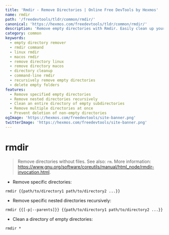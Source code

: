 ```yaml
---
title: 'Rmdir - Remove Directories | Online Free DevTools by Hexmos'
name: rmdir
path: '/freedevtools/tldr/common/rmdir/'
canonical: 'https://hexmos.com/freedevtools/tldr/common/rmdir/'
description: 'Remove empty directories with Rmdir. Easily clean up your file system and reclaim storage space using this command-line tool. Free online tool, no registration required.'
category: common
keywords:
  - empty directory remover
  - rmdir command
  - linux rmdir
  - macos rmdir
  - remove directory linux
  - remove directory macos
  - directory cleanup
  - command-line rmdir
  - recursively remove empty directories
  - delete empty folders
features:
  - Remove specified empty directories
  - Remove nested directories recursively
  - Clean an entire directory of empty subdirectories
  - Remove multiple directories at once
  - Prevent deletion of non-empty directories
ogImage: 'https://hexmos.com/freedevtools/site-banner.png'
twitterImage: 'https://hexmos.com/freedevtools/site-banner.png'
---
```


# rmdir

> Remove directories without files.
> See also: `rm`.
> More information: <https://www.gnu.org/software/coreutils/manual/html_node/rmdir-invocation.html>.

- Remove specific directories:

`rmdir {{path/to/directory1 path/to/directory2 ...}}`

- Remove specific nested directories recursively:

`rmdir {{[-p|--parents]}} {{path/to/directory1 path/to/directory2 ...}}`

- Clean a directory of empty directories:

`rmdir *`
